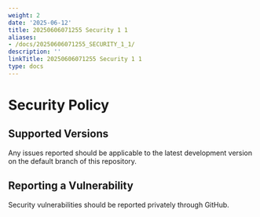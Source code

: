 ```yaml
---
weight: 2
date: '2025-06-12'
title: 20250606071255 Security 1 1
aliases:
- /docs/20250606071255_SECURITY_1_1/
description: ''
linkTitle: 20250606071255 Security 1 1
type: docs
---
```


# Security Policy

## Supported Versions

Any issues reported should be applicable to the latest development version on the default branch of this repository.

## Reporting a Vulnerability

Security vulnerabilities should be reported privately through GitHub.
